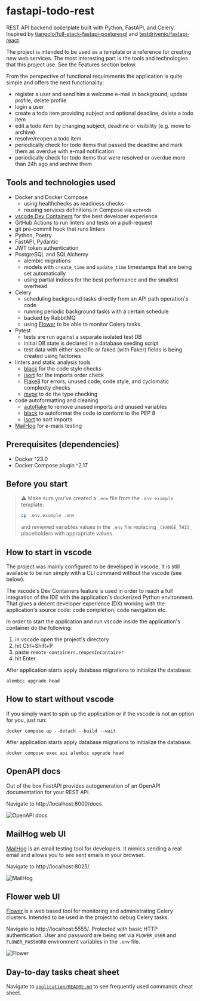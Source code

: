 # fastapi-todo-rest


REST API backend boilerplate built with Python, FastAPI, and Celery. Inspired by [tiangolo/full-stack-fastapi-postgresql](https://github.com/tiangolo/full-stack-fastapi-postgresql) and [testdrivenio/fastapi-react](https://github.com/testdrivenio/fastapi-react).

The project is intended to be used as a template or a reference for creating new web services. The most interesting part is the tools and technologies that this project use. See the Features section below.

From the perspective of functional requirements the application is quite simple and offers the next functionality:
- register a user and send him a welcome e-mail in background, update profile, delete profile
- login a user
- create a todo item providing subject and optional deadline, delete a todo item
- edit a todo item by changing subject, deadline or visibility (e.g. move to archive)
- resolve/reopen a todo item
- periodically check for todo items that passed the deadline and mark them as overdue with e-mail notification
- periodically check for todo items that were resolved or overdue more than 24h ago and archive them

## Tools and technologies used

- Docker and Docker Compose
  - using healthchecks as readiness checks
  - reusing services definitions in Compose via `extends`
- [vscode Dev Containers](https://code.visualstudio.com/docs/devcontainers/containers) for the best developer experience
- GitHub Actions to run linters and tests on a pull-request
- git pre-commit hook that runs linters
- Python, Poetry
- FastAPI, Pydantic
- JWT token authentication
- PostgreSQL and SQLAlchemy
  - alembic migrations
  - models with `create_time` and `update_time` timestamps that are being set automatically
  - using partial indices for the best performance and the smallest overhead
- Celery
  - scheduling background tasks directly from an API path operation's code
  - running periodic background tasks with a certain schedule
  - backed by RabbitMQ
  - using [Flower](https://github.com/mher/flower) to be able to monitor Celery tasks
- Pytest
  - tests are run against a separate isolated test DB
  - initial DB state is declared in a database seeding script
  - test data with either specific or faked (with Faker) fields is being created using factories
- linters and static analysis tools
  - [black](https://pypi.org/project/black/) for the code style checks
  - [isort](https://pycqa.github.io/isort/) for the imports order check
  - [Flake8](https://flake8.pycqa.org/en/latest/) for errors, unused code, code style, and cyclomatic complexity checks
  - [mypy](https://www.mypy-lang.org/) to do the type checking
- code autoformatting and cleaning
  - [autoflake](https://pypi.org/project/autoflake/) to remove unused imports and unused variables
  - [black](https://pypi.org/project/black/) to autoformat the code to conform to the PEP 8
  - [isort](https://pycqa.github.io/isort/) to sort imports
- [MailHog](https://github.com/mailhog/MailHog) for e-mails testing


## Prerequisites (dependencies)

- Docker ^23.0
- Docker Compose plugin ^2.17


## Before you start

> ⚠️ Make sure you've created a `.env` file from the `.env.example` template:
> ```sh
> cp .env.example .env
> ```
> and reviewed variables values in the `.env` file replacing `_CHANGE_THIS_` placeholders with appropriate values.


## How to start in vscode

The project was mainly configured to be developed in vscode. It is still available to be run simply with a CLI command without the vscode (see below).

The vscode's Dev Containers feature is used in order to reach a full integration of the IDE with the application's dockerized Python environment. That gives a decent developer experience (DX) working with the application's source code: code completion, code navigation etc.

In order to start the application and run vscode inside the application's container do the following:

1. in vscode open the project's directory
2. hit Ctrl+Shift+P
3. paste `remote-containers.reopenInContainer`
4. hit Enter

After application starts apply database migrations to initialize the database:
```
alembic upgrade head
```


## How to start without vscode

If you simply want to spin up the application or if the vscode is not an option for you, just run:
```
docker compose up --detach --build --wait
```

After application starts apply database migrations to initialize the database:
```
docker compose exec api alembic upgrade head
```


## OpenAPI docs

Out of the box FastAPI provides autogeneration of an OpenAPI documentation for your REST API.

Navigate to http://localhost:8000/docs.

![OpenAPI docs](./img/openapi.png "OpenAPI docs")


## MailHog web UI

[MailHog](https://github.com/mailhog/MailHog) is an email testing tool for developers. It mimics sending a real email and allows you to see sent emails in your browser.

Navigate to http://localhost:8025/.

![MailHog](./img/mailhog.png "MailHog")

## Flower web UI

[Flower](https://github.com/mher/flower) is a web based tool for monitoring and administrating Celery clusters. Intended to be used in the project to debug Celery tasks.

Navigate to http://localhost:5555/. Protected with basic HTTP authentication. User and password are being set via `FLOWER_USER` and `FLOWER_PASSWORD` environment variables in the `.env` file.

![Flower](./img/flower.png "Flower")


## Day-to-day tasks cheat sheet

Navigate to [`application/README.md`](./application/README.md) to see frequently used commands cheat sheet.
